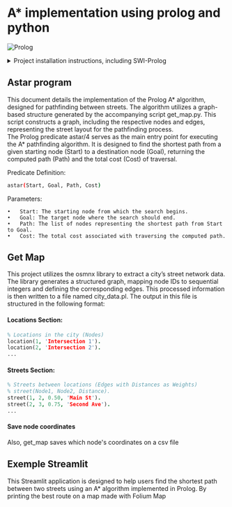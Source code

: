 # A* implementation using prolog and python
![Prolog](https://github.com/user-attachments/assets/4fca32bc-99e8-428c-9a97-c5b9c992d2dc)

<details>
<summary>Project installation instructions, including SWI-Prolog</summary>

# Installing SWI-Prolog

### Linux

1. **Using Package Manager:**
   - **Debian/Ubuntu:**
     ```bash
     sudo apt update
     sudo apt install swi-prolog
     ```
   - **Fedora:**
     ```bash
     sudo dnf install swipl
     ```
   - **Arch Linux:**
     ```bash
     sudo pacman -S swi-prolog
     ```

2. **From Source:**
   - Download the latest version from the [SWI-Prolog website](https://www.swi-prolog.org/).
   - Extract the tarball and navigate into the directory:
     ```bash
     tar -xzf swipl-X.Y.Z.tar.gz
     cd swipl-X.Y.Z
     ```
   - Run the following commands:
     ```bash
     ./configure
     make
     sudo make install
     ```

### macOS

1. **Using Homebrew:**
   If you don’t have Homebrew installed, you can install it using:
   ```bash
   /bin/bash -c "$(curl -fsSL https://raw.githubusercontent.com/Homebrew/install/HEAD/install.sh)"
   ```
   Then install SWI-Prolog:
   ```bash
   brew update
   brew install swi-prolog
   ```

2. **From Source:**
   - Download the latest version from the [SWI-Prolog website](https://www.swi-prolog.org/).
   - Extract, configure, and install using:
     ```bash
     tar -xzf swipl-X.Y.Z.tar.gz
     cd swipl-X.Y.Z
     ./configure
     make
     sudo make install
     ```

### Windows

1. **Using Installer:**
   - Go to the [SWI-Prolog downloads page](https://www.swi-prolog.org/Download.html).
   - Download the Windows installer (usually an `.exe` file).
   - Run the installer and follow the on-screen instructions.

2. **Using Chocolatey:**
   If you have Chocolatey installed, you can use:
   ```bash
   choco install swi-prolog
   ```
### Verification

After installation, you can verify that SWI-Prolog is installed correctly by opening a terminal or command prompt and typing:
```bash
swipl
```
This should launch the SWI-Prolog interpreter. If you see the prompt, you're good to go!

### Installing Dependencies

To install the required packages for this project, navigate to your project directory and run:
```bash
pip install -r requirements.txt
```

### Running the Example

To run the A* example using Streamlit, execute the following command in your terminal:

```bash
streamlit run example_streamlit.py
```

Once the application is running, open your web browser and go to `http://localhost:8501` to view the Streamlit interface. Make sure you have Streamlit installed in your environment before running the command.



</details>

## Astar program 
This document details the implementation of the Prolog A* algorithm, designed for pathfinding between streets. The algorithm utilizes a graph-based structure generated by the accompanying script get_map.py. This script constructs a graph, including the respective nodes and edges, representing the street layout for the pathfinding process.\
The Prolog predicate astar/4 serves as the main entry point for executing the A* pathfinding algorithm. It is designed to find the shortest path from a given starting node (Start) to a destination node (Goal), returning the computed path (Path) and the total cost (Cost) of traversal.

Predicate Definition:
``` bash
astar(Start, Goal, Path, Cost)
```
Parameters:

	•	Start: The starting node from which the search begins.
	•	Goal: The target node where the search should end.
	•	Path: The list of nodes representing the shortest path from Start to Goal.
	•	Cost: The total cost associated with traversing the computed path.


## Get Map 
This project utilizes the osmnx library to extract a city’s street network data. The library generates a structured graph, mapping node IDs to sequential integers and defining the corresponding edges. This processed information is then written to a file named city_data.pl. The output in this file is structured in the following format:

#### Locations Section:
```prolog
% Locations in the city (Nodes)
location(1, 'Intersection 1').
location(2, 'Intersection 2').
...
```
#### Streets Section:
```prolog
% Streets between locations (Edges with Distances as Weights)
% street(Node1, Node2, Distance).
street(1, 2, 0.50, 'Main St').
street(2, 3, 0.75, 'Second Ave').
...
```

#### Save node coordinates
Also, get_map saves which node's coordinates on a csv file 

## Exemple Streamlit
This Streamlit application is designed to help users find the shortest path between two streets using an A* algorithm implemented in Prolog. By printing the best route on a map made with Folium Map
